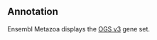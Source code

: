 Annotation
----------

Ensembl Metazoa displays the [OGS
v3](https://i5k.nal.usda.gov/annotations/739138) gene set.
